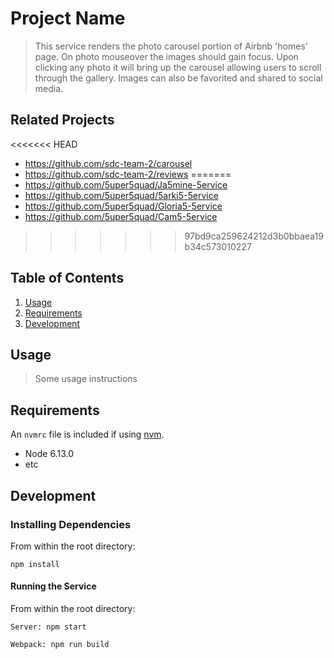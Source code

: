 # Project Name

> This service renders the photo carousel portion of Airbnb 'homes' page. On photo mouseover the images should gain focus. Upon clicking any photo it will bring up the carousel allowing users to scroll through the gallery. Images can also be favorited and shared to social media.

## Related Projects

<<<<<<< HEAD
  - https://github.com/sdc-team-2/carousel
  - https://github.com/sdc-team-2/reviews
=======
  - https://github.com/5uper5quad/Ja5mine-5ervice
  - https://github.com/5uper5quad/5arki5-5ervice
  - https://github.com/5uper5quad/Gloria5-5ervice
  - https://github.com/5uper5quad/Cam5-5ervice
>>>>>>> 97bd9ca259624212d3b0bbaea19b34c573010227

## Table of Contents

1. [Usage](#Usage)
1. [Requirements](#requirements)
1. [Development](#development)

## Usage

> Some usage instructions

## Requirements

An `nvmrc` file is included if using [nvm](https://github.com/creationix/nvm).

- Node 6.13.0
- etc

## Development

### Installing Dependencies

From within the root directory:

```
npm install
```

#### Running the Service

From within the root directory:
```
Server: npm start
```
```
Webpack: npm run build
```
